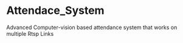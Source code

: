 # Attendace_System
Advanced Computer-vision based attendance system that works on multiple Rtsp Links
